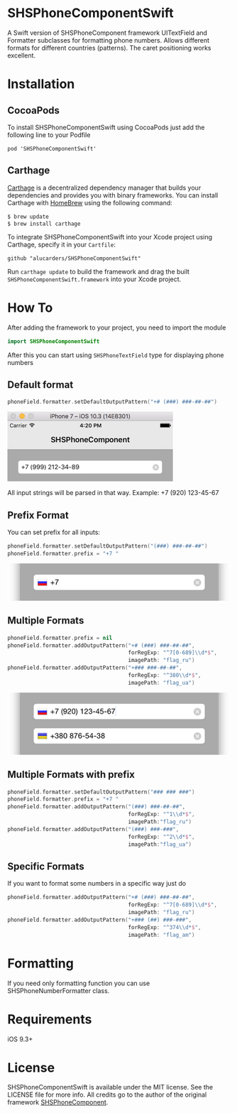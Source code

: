 # SHSPhoneComponentSwift
A Swift version of SHSPhoneComponent framework
UITextField and Formatter subclasses for formatting phone numbers. Allows different formats for different countries (patterns). The caret positioning works excellent.

# Installation
## CocoaPods
To install SHSPhoneComponentSwift using CocoaPods just add the following line to your Podfile
```
pod 'SHSPhoneComponentSwift'
```

## Carthage
[Carthage](https://github.com/Carthage/Carthage) is a decentralized dependency manager that builds your dependencies and provides you with binary frameworks.
You can install Carthage with [HomeBrew](https://brew.sh/) using the following command:
```
$ brew update
$ brew install carthage
```
To integrate SHSPhoneComponentSwift into your Xcode project using Carthage, specify it in your `Cartfile`:
```
github "alucarders/SHSPhoneComponentSwift"
```
Run `carthage update` to build the framework and drag the built `SHSPhoneComponentSwift.framework` into your Xcode project.

# How To
After adding the framework to your project, you need to import the module
```swift
import SHSPhoneComponentSwift
```
After this you can start using `SHSPhoneTextField` type for displaying phone numbers

## Default format
```swift
phoneField.formatter.setDefaultOutputPattern("+# (###) ###-##-##")
```
![default](https://github.com/alucarders/SHSPhoneComponentSwift/blob/master/screenshots/default.png)

All input strings will be parsed in that way. Example: +7 (920) 123-45-67

## Prefix Format
You can set prefix for all inputs:
```swift
phoneField.formatter.setDefaultOutputPattern("(###) ###-##-##")
phoneField.formatter.prefix = "+7 "
```
![prefix](https://github.com/alucarders/SHSPhoneComponentSwift/blob/master/screenshots/prefix.jpeg)

## Multiple Formats
```swift
phoneField.formatter.prefix = nil
phoneField.formatter.addOutputPattern("+# (###) ###-##-##", 
                                      forRegExp: "^7[0-689]\\d*$",
                                      imagePath: "flag_ru")
phoneField.formatter.addOutputPattern("+### ###-##-##", 
                                      forRegExp: "^380\\d*$", 
                                      imagePath: "flag_ua")
```
![multiple](https://github.com/alucarders/SHSPhoneComponentSwift/blob/master/screenshots/double.jpeg)

## Multiple Formats with prefix
```swift
phoneField.formatter.setDefaultOutputPattern("### ### ###")
phoneField.formatter.prefix = "+7 "
phoneField.formatter.addOutputPattern("(###) ###-##-##",
                                      forRegExp: "^1\\d*$",
                                      imagePath:"flag_ru")
phoneField.formatter.addOutputPattern("(###) ###-###",
                                      forRegExp: "^2\\d*$",
                                      imagePath:"flag_ua")
```

## Specific Formats
If you want to format some numbers in a specific way just do
```swift
phoneField.formatter.addOutputPattern("+# (###) ###-##-##", 
                                      forRegExp: "^7[0-689]\\d*$",
                                      imagePath: "flag_ru")
phoneField.formatter.addOutputPattern("+### (##) ###-###", 
                                      forRegExp: "^374\\d*$", 
                                      imagePath: "flag_am")
```

# Formatting
If you need only formatting function you can use SHSPhoneNumberFormatter class.

# Requirements
iOS 9.3+

# License
SHSPhoneComponentSwift is available under the MIT license. See the LICENSE file for more info.
All credits go to the author of the original framework [SHSPhoneComponent](https://github.com/Serheo/SHSPhoneComponent).
